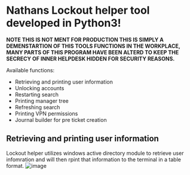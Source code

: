 # Nathans Lockout helper tool developed in Python3!
**NOTE THIS IS NOT MENT FOR PRODUCTION THIS IS SIMPLY A DEMENSTARTION OF THIS TOOLS FUNCTIONS IN THE WORKPLACE, MANY PARTS OF THIS PROGRAM HAVE BEEN ALTERD TO KEEP THE SECRECY OF INNER HELPDESK HIDDEN FOR SECURITY REASONS.**

Available functions:
- Retrieving and printing user information
- Unlocking accounts
- Restarting search
- Printing manager tree
- Refreshing search
- Printing VPN permissions
- Journal builder for pre ticket creation

## Retrieving and printing user information
Lockout helper utilizes windows active directory module to retrieve user infomration and will then rpint that information to the terminal in a table format.
![image](https://user-images.githubusercontent.com/72000765/138569663-a96bcb5d-302d-4ab5-839d-1a0782fcf46e.png)

